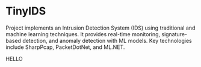 # TinyIDS
Project implements an Intrusion Detection System (IDS) using traditional and machine learning techniques. It provides real-time monitoring, signature-based detection, and anomaly detection with ML models. Key technologies include SharpPcap, PacketDotNet, and ML.NET.

HELLO
